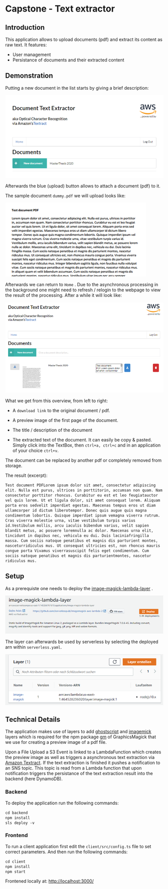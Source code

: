 # Capstone - Text extractor

## Introduction

This application allows to upload documents (pdf) and extract its content as raw text. It features:

- User management
- Persistance of documents and their extracted content

## Demonstration

Putting a new document in the list starts by giving a brief description:

![](docs/2020-08-30-23-01-25-image.png)

Afterwards the blue (upload) button allows to attach a document (pdf) to it.

The sample document `dummy.pdf` we will upload looks like:

![](docs/2020-08-30-23-06-31-image.png)

Afterwards we can return to `Home` . Due to the asynchronous processing in the background one might need to refresh / relogin to the webpage to view the result of the processing. After a while it will look like:

![](docs/2020-08-30-23-09-41-image.png)

What we get from this overview, from left to right:

- A `download link` to the original document / pdf.

- A preview image of the first page of the document.

- The title / description of the document

- The extracted text of the document. It can easily be copy & pasted. Simply click into the TextBox, then `ctrl+a, ctrl+c` and in an application of your choice `ctrl+v`.

The document can be replaced by another pdf or completely removed from storage.

The result (excerpt):

```
Test document PDFLorem ipsum dolor sit amet, consectetur adipiscing elit. Nulla est purus, ultrices in porttitorin, accumsan non quam. Nam consectetur porttitor rhoncus. Curabitur eu est et leo feugiatauctor vel quis lorem. Ut et ligula dolor, sit amet consequat lorem. Aliquam porta eros sedvelit imperdiet egestas. Maecenas tempus eros ut diam ullamcorper id dictum liberotempor. Donec quis augue quis magna condimentum lobortis. Quisque imperdiet ipsum vemagna viverra rutrum. Cras viverra molestie urna, vitae vestibulum turpis varius id.Vestibulum mollis, arcu iaculis bibendum varius, velit sapien blandit metus, ac posuere loremnulla ac dolor. Maecenas urna elit, tincidunt in dapibus nec, vehicula eu dui. Duis laciniafringilla massa. Cum sociis natoque penatibus et magnis dis parturient montes, nasceturridiculus mus. Ut consequat ultricies est, non rhoncus mauris congue porta Vivamus viverrasuscipit felis eget condimentum. Cum sociis natoque penatibus et magnis dis parturientmontes, nascetur ridiculus mus.
```

## Setup

As a prerequiste one needs to deploy the [image-magick-lambda-layer](https://serverlessrepo.aws.amazon.com/applications/arn:aws:serverlessrepo:us-east-1:145266761615:applications~image-magick-lambda-layer) .

![](docs/2020-08-23-21-34-44-image.png)

The layer can afterwards be used by serverless by selecting the deployed arn within `serverless.yaml`.

![](docs/2020-08-23-21-35-04-image.png)

## Technical Details

The application makes use of layers to add  [ghostscript](https://github.com/shelfio/ghostscript-lambda-layer) and [imagemick](https://github.com/serverlesspub/imagemagick-aws-lambda-2) layers which is required for the npm package [gm](https://aheckmann.github.io/gm/) of GraphicsMagick that we use for creating a preview image of a pdf file. 

Upon a File Upload a S3 Event is linked to a LambdaFunction which creates the preview image as well as triggers a asynchronous text extraction via [Amazon Textract](https://aws.amazon.com/de/textract/). If the text extraction is finished it pushes a notification to an SNS topic. This topic is read from a Lambda function that upon notification triggers the persistance of the text extraction result into the backend (here DynamoDB).

### Backend

To deploy the application run the following commands:

```
cd backend
npm install
sls deploy -v
```

### Frontend

To run a client application first edit the `client/src/config.ts` file to set correct parameters. And then run the following commands:

```
cd client
npm install
npm start 
```

Frontened locally at: [http://localhost:3000/](http://localhost:3000/)
